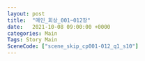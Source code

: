 ```yaml
---
layout: post
title:  "메인_회상_001~012장"
date:   2021-10-08 09:00:00 +0000
categories: Main
Tags: Story Main
SceneCode: ["scene_skip_cp001-012_q1_s10"]
---
```

